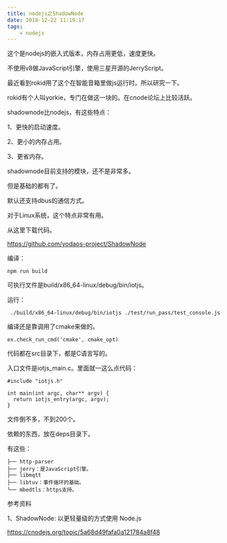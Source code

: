 ```yaml
---
title: nodejs之ShadowNode
date: 2018-12-22 11:19:17
tags:
	- nodejs
---
```




这个是nodejs的嵌入式版本，内存占用更低，速度更快。

不使用v8做JavaScript引擎，使用三星开源的JerryScript。

最近看到rokid用了这个在智能音箱里做js运行时。所以研究一下。

rokid有个人叫yorkie，专门在做这一块的。在cnode论坛上比较活跃。

shadownode比nodejs，有这些特点：

1、更快的启动速度。

2、更小的内存占用。

3、更省内存。



shadownode目前支持的模块，还不是非常多。

但是基础的都有了。

默认还支持dbus的通信方式。

对于Linux系统，这个特点非常有用。

从这里下载代码。

https://github.com/yodaos-project/ShadowNode

编译：

```
npm run build
```

可执行文件是build/x86_64-linux/debug/bin/iotjs。

运行：

```
 ./build/x86_64-linux/debug/bin/iotjs ./test/run_pass/test_console.js
```



编译还是靠调用了cmake来做的。

```
ex.check_run_cmd('cmake', cmake_opt)
```

代码都在src目录下，都是C语言写的。

入口文件是iotjs_main.c。里面就一这么点代码：

```
#include "iotjs.h"

int main(int argc, char** argv) {
  return iotjs_entry(argc, argv);
}

```

文件倒不多，不到200个。

依赖的东西，放在deps目录下。

有这些：

```
├── http-parser
├── jerry：是JavaScript引擎。
├── libmqtt
├── libtuv：事件循环的基础。
└── mbedtls：https支持。
```



参考资料

1、ShadowNode: 以更轻量级的方式使用 Node.js

https://cnodejs.org/topic/5a68d49fafa0a121784a8f48












